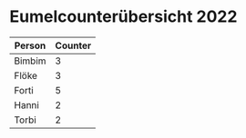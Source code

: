 # Eumelcounterübersicht 2022

|Person|Counter|
|---|---|
|Bimbim|3|
|Flöke|3|
|Forti|5|
|Hanni|2|
|Torbi|2|